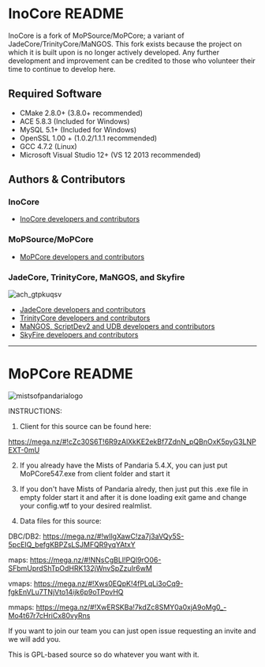 # InoCore README 

InoCore is a fork of MoPSource/MoPCore; a variant of JadeCore/TrinityCore/MaNGOS. This fork exists because the project on which it is built upon is no longer actively developed. Any further development and improvement can be credited to those who volunteer their time to continue to develop here.

## Required Software 
- CMake 2.8.0+ (3.8.0+ recommended)
- ACE 5.8.3 (Included for Windows)
- MySQL 5.1+ (Included for Windows)
- OpenSSL 1.00 + (1.0.2/1.1.1 recommended)
- GCC 4.7.2 (Linux)
- Microsoft Visual Studio 12+ (VS 12 2013 recommended) 

## Authors &amp; Contributors

### InoCore

- [InoCore developers and contributors](https://github.com/synonymoose/InoCore/graphs/contributors)

### MoPSource/MoPCore 

- [MoPCore developers and contributors](https://github.com/Mystiko/MoPCore/graphs/contributors)

### JadeCore, TrinityCore, MaNGOS, and Skyfire

![ach_gtpkuqsv](https://cloud.githubusercontent.com/assets/812439/19532995/a1ceed0a-9646-11e6-9b76-e83e15e9493c.jpg)

- [JadeCore developers and contributors](https://github.com/JadeEmu/JadeCore/graphs/contributors)
- [TrinityCore developers and contributors](https://github.com/TrinityCore/TrinityCore/blob/3.3.5/THANKS)
- [MaNGOS, ScriptDev2 and UDB developers and contributors](https://github.com/cmangos/mangos-wotlk/blob/master/AUTHORS.md)
- [SkyFire developers and contributors](https://github.com/ProjectSkyfire/SkyFire.548/blob/master/THANKS.md)


************************************************************************

# MoPCore README #
![mistsofpandarialogo](https://cloud.githubusercontent.com/assets/812439/18619016/c10a0e20-7dfa-11e6-92c3-0f0dc1f1be75.png)


 INSTRUCTIONS:
 
1) Client for this source can be found here:

https://mega.nz/#!cZc30S6T!6R9zAlXkKE2ekBf7ZdnN_pQBnOxK5pyG3LNPEXT-0mU

2) If you already have the Mists of Pandaria 5.4.X, you can just put MoPCore547.exe from client folder and start it

3) If you don't have Mists of Pandaria alredy, then just put this .exe file in empty folder start it and
   after it is done loading exit game and change your config.wtf to your desired realmlist.
   
4) Data files for this source:

DBC/DB2: https://mega.nz/#!wIlgXawC!za7j3aVQy5S-5pcEIQ_befgKBPZsLSJMFQR9yqYAtxY

maps: https://mega.nz/#!NNsCgBLI!PQl9rO06-SFbmUprdShTpOdHRK132jWnvSpZzuIr6wM

vmaps: https://mega.nz/#!Xws0EQpK!4fPLqLi3oCq9-fgkEnVLu7TNjVto14ijk6p9oTPpvHQ

mmaps: https://mega.nz/#!XwERSKBa!7kdZc8SMY0a0xjA9oMg0_-Mo4t67r7cHriCx80vyRns


If you want to join our team you can just open issue requesting an invite and we will add you.

This is GPL-based source so do whatever you want with it.
